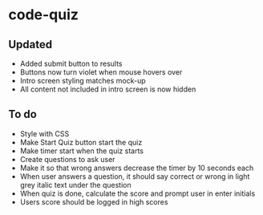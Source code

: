 # code-quiz

## Updated
- Added submit button to results
- Buttons now turn violet when mouse hovers over
- Intro screen styling matches mock-up
- All content not included in intro screen is now hidden

## To do
- Style with CSS
- Make Start Quiz button start the quiz
- Make timer start when the quiz starts
- Create questions to ask user
- Make it so that wrong answers decrease the timer by 10 seconds each
- When user answers a question, it should say correct or wrong in light grey italic text under the question
- When quiz is done, calculate the score and prompt user in enter initials
- Users score should be logged in high scores